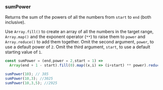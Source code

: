 ### sumPower

Returns the sum of the powers of all the numbers from `start` to `end` (both inclusive).

Use `Array.fill()` to create an array of all the numbers in the target range, `Array.map()` and the exponent operator (`**`) to raise them to `power` and `Array.reduce()` to add them together.
Omit the second argument, `power`, to use a default power of `2`.
Omit the third argument, `start`, to use a default starting value of `1`.

```js
const sumPower = (end,power = 2,start = 1) =>
  Array(end + 1 - start).fill(0).map((x,i) => (i+start) ** power).reduce((a,b) => a+b,0)
```

```js
sumPower(10); // 385
sumPower(10,3); //3025
sumPower(10,3,5); //2925
```
